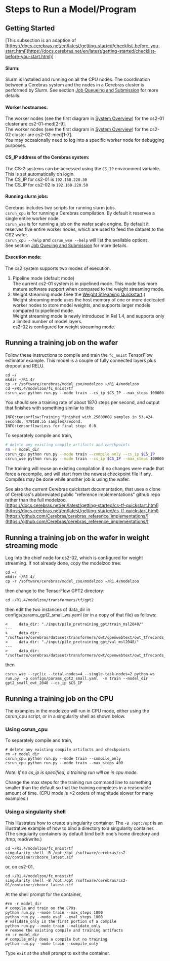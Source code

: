 # Steps to Run a Model/Program

## Getting Started

[This subsection is an adaption of <br>
[https://docs.cerebras.net/en/latest/getting-started/checklist-before-you-start.html](https://docs.cerebras.net/en/latest/getting-started/checklist-before-you-start.html)]

<!---#### Login steps:<br>
Follow the instructions in section [Connect to a CS-2 node](./Connect-to-a-CS-2-node.md)--->

<!---
#### Cerebras SIF container:<br>
The Cerebras Singularity container (SIF) is used for all work with the Cerebras software, and includes the Cerebras Graph Compiler (CGC) and other necessary software.</br>
Its path on cs2-01 is /software/cerebras/cs2-01/container/cbcore_latest.sif<br>
Its path on cs2-02 is /software/cerebras/cs2-02/container/cbcore_latest.sif<br>
It is used by the csrun_cpu and csrun_wse scripts, and can also be used directly with singularity.<br>
--->

#### Slurm:

Slurm is installed and running on all the CPU nodes. The coordination between a Cerebras system and the nodes in a Cerebras cluster is performed by Slurm. See section
[Job Queueing and Submission](Job-Queuing-and-Submission.md) for more details.</br>
<!---
[TODO Verify that a csrun_wse job locks the CS-2 wafer for exclusive use; if not, then it will need to be fixed. (Even with a hack like exclusively reserving >50% of the worker nodes by default)]
--->

#### Worker hostnames:<br>
<!---The worker nodes for the 1st CS-2 are testbed-cs2-01-med[2-7].ai.alcf.anl.gov<br>--->
The worker nodes (see the first diagram in [System Overview](System-Overview.md#system-overview)) for the cs2-01 cluster are cs2-01-med[2-9].<br>
The worker nodes (see the first diagram in [System Overview](System-Overview.md#system-overview)) for the cs2-02 cluster are cs2-02-med[1-7].<br>
You may occasionally need to log into a specific worker node for debugging purposes.

#### CS_IP address of the Cerebras system:

The CS-2 systems can be accessed using the `CS_IP` environment variable. This is set automatically on login.<br>
The CS_IP for cs2-01 is `192.168.220.30`<br>
The CS_IP for cs2-02 is `192.168.220.50`<br>

<!---The `CS_IP` environment variable is set to this value by the `/software/cerebras/cs2-02/envs/cs_env.sh` script, and the `$CS_IP` variable may be used by any user application that needs to access the CS-2 wafer.--->



#### Running slurm jobs:<br>

Cerebras includes two scripts for running slurm jobs.<br>
`csrun_cpu` is for running a Cerebras compilation. By default it reserves a single entire worker node.<br>
`csrun_wse` is for running a job on the wafer scale engine. By default it reserves five entire worker nodes, which are used to feed the dataset to the CS2 wafer.<br>
```csrun_cpu --help``` and ```csrun_wse --help``` will list the available options.<br>
See section [Job Queuing and Submission](Job-Queuing-and-Submission.md) for more details.

#### Execution mode:</br>
The cs2 system supports two modes of execution.<br>
1. Pipeline mode (default mode)<br>
The current cs2-01 system is in pipelined mode. This mode has more mature software support when compared to the weight streaming mode.<br>
2. Weight streaming mode.(See the [Weight Streaming Quickstart](https://docs.cerebras.net/en/latest/getting-started/weight-streaming-quickstart.html?highlight=weight%20streaming).)<br>
Weight streaming mode uses the host memory of one or more dedicated worker nodes to store model weights, and supports larger models compared to pipelined mode.<br>
Weight streaming mode is newly introduced in Rel 1.4, and supports only a  limited number of model layers.<br>
cs2-02 is configured for weight streaming mode.

## Running a training job on the wafer

Follow these instructions to compile and train the `fc_mnist` TensorFlow estimator example. This model is a couple of fully connected layers plus dropout and RELU. <br>

```console
cd ~/
mkdir ~/R1.4/
cp -r /software/cerebras/model_zoo/modelzoo ~/R1.4/modelzoo
cd ~/R1.4/modelzoo/fc_mnist/tf
csrun_wse python run.py --mode train --cs_ip $CS_IP --max_steps 100000
```

You should see a training rate of about 1870 steps per second, and output that finishes with something similar to this:

```text
INFO:tensorflow:Training finished with 25600000 samples in 53.424 seconds, 479188.55 samples/second.
INFO:tensorflow:Loss for final step: 0.0.
```

To separately compile and train,

```bash
# delete any existing compile artifacts and checkpoints
rm -r model_dir
csrun_cpu python run.py --mode train --compile_only --cs_ip $CS_IP
csrun_wse python run.py --mode train --cs_ip $CS_IP --max_steps 100000
```

The training will reuse an existing compilation if no changes were made that force a recompile, and will start from the newest checkpoint file if any. Compiles may be done while another job is using the wafer.

See also the current Cerebras quickstart documentation, that uses a clone of Cerebras's abbreviated public "reference implementations" github repo rather than the full modelzoo.<br>
[https://docs.cerebras.net/en/latest/getting-started/cs-tf-quickstart.html](https://docs.cerebras.net/en/latest/getting-started/cs-tf-quickstart.html)<br>
[https://github.com/Cerebras/cerebras_reference_implementations/](https://github.com/Cerebras/cerebras_reference_implementations/)

## Running a training job on the wafer in weight streaming mode
Log into the chief node for cs2-02, which is configured for weight streaming.
If not already done, copy the modelzoo tree:

```console
cd ~/
mkdir ~/R1.4/
cp -r /software/cerebras/model_zoo/modelzoo ~/R1.4/modelzoo
```
then change to the TensorFlow GPT2 directory:
```
cd ~/R1.4/modelzoo/transformers/tf/gpt2
```
then edit the two instances of data_dir in configs/params_gpt2_small_ws.yaml (or in a copy of that file) as follows:
```
<     data_dir: "./input/pile_pretraining_gpt/train_msl2048/"
---
>     data_dir: "/software/cerebras/dataset/transformers/owt/openwebtext/owt_tfrecords_gpt2_msl2048/train/"
<     data_dir: "./input/pile_pretraining_gpt/val_msl2048/"
---
>     data_dir: "/software/cerebras/dataset/transformers/owt/openwebtext/owt_tfrecords_gpt2_msl2048/val/"
```
then
```console
csrun_wse --cyclic --total-nodes=4 --single-task-nodes=2 python-ws run.py  -p configs/params_gpt2_small.yaml  -m train --model_dir gpt2_small_owt_2048 --cs_ip $CS_IP
```


## Running a training job on the CPU

The examples in the modelzoo<!--- [TODO And PyTorch?]--> will run in CPU mode, either using the csrun_cpu script, or in a singularity shell as shown below.<br>

### Using csrun_cpu

To separately compile and train,

```console
# delete any existing compile artifacts and checkpoints
rm -r model_dir
csrun_cpu python run.py --mode train --compile_only
csrun_cpu python run.py --mode train --max_steps 400
```

<i>Note: If no cs_ip is specified, a training run will be in cpu mode. </i>

Change the max steps for the training run command line to something smaller than the default so that the training completes in a reasonable amount of time. (CPU mode is &gt;2 orders of magnitude slower for many examples.)

### Using a singularity shell

This illustrates how to create a singularity container.
The `-B /opt:/opt` is an illustrative example of how to bind a directory to a singularity container. (The singularity containers by default bind both one's home directory and /tmp, read/write.)

```console
cd ~/R1.4/modelzoo/fc_mnist/tf
singularity shell -B /opt:/opt /software/cerebras/cs2-02/container/cbcore_latest.sif
```
or, on cs2-01,
```console
cd ~/R1.4/modelzoo/fc_mnist/tf
singularity shell -B /opt:/opt /software/cerebras/cs2-01/container/cbcore_latest.sif
```

At the shell prompt for the container,

```console
#rm -r model_dir
# compile and train on the CPUs
python run.py --mode train --max_steps 1000
python run.py --mode eval --eval_steps 1000
# validate_only is the first portion of a compile
python run.py --mode train --validate_only
# remove the existing compile and training artifacts
rm -r model_dir
# compile_only does a compile but no training
python run.py --mode train --compile_only
```

Type `exit` at the shell prompt to exit the container.
